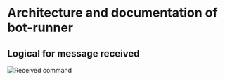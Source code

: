# Architecture and documentation of bot-runner
## Logical for message received

![Received command](https://user-images.githubusercontent.com/10056152/111554981-2b6e6080-8766-11eb-97d7-9a28d64182d9.png)
